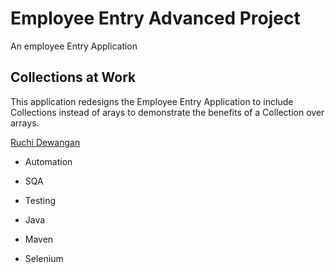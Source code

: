 # Employee Entry Advanced Project
An employee Entry Application

## Collections at Work
This application redesigns the Employee Entry Application to include Collections instead of arays to demonstrate the benefits of a Collection over arrays.

[Ruchi Dewangan](http://sqasolution.com)

* Automation 
* SQA
* Testing

* Java
* Maven
* Selenium
